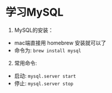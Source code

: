 # 学习MySQL
1. MySQL的安装：
- mac端直接用 homebrew 安装就可以了
- 命令为: 
``` brew install mysql ```
2. 常用命令:
- 启动: 
``` mysql.server start ``` 
- 停止: 
``` mysql.server stop ```
